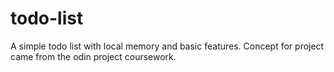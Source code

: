 # todo-list
A simple todo list with local memory and basic features. Concept for project came from the odin project coursework.
